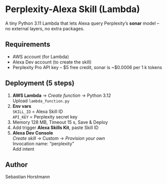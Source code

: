 # Perplexity-Alexa Skill (Lambda)

A tiny Python 3.11 Lambda that lets Alexa query Perplexity’s **sonar** model – no external layers, no extra packages.

## Requirements
- AWS account (for Lambda)
- Alexa Dev account (to create the skill)
- Perplexity Pro API key – \$5 free credit, sonar is ~\$0.0006 per 1 k tokens

## Deployment (5 steps)
1. **AWS Lambda** → *Create function* → Python 3.12  
   Upload `lambda_function.py`
2. **Env vars**  
   `SKILL_ID` = Alexa Skill ID  
   `API_KEY`  = Perplexity secret key
3. Memory 128 MB, Timeout 15 s, Save & Deploy
4. Add trigger **Alexa Skills Kit**, paste Skill ID
5. **Alexa Dev Console**  
   *Create skill* → Custom → *Provision your own*  
   Invocation name: “perplexity”  
   Add intent

## Author
Sebastian Horstmann